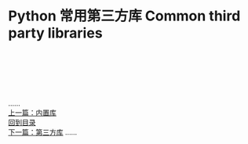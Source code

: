 # Python 常用第三方库 Common third party libraries

<br />
<br />
<br />
<br />
<br />

......     
[上一篇：内置库](../common_built-in_Libraries/Readme.md)  
[回到目录](../contents_page.md)     
[下一篇：第三方库](../common_third_party_libraries/Readme.md)
......
